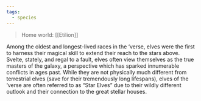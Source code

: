 ```yaml
---
tags:
  - species
---
```

>Home world: [[Etilion]]

Among the oldest and longest-lived races in the ‘verse, elves were the first to harness their magical skill to extend their reach to the stars above. Svelte, stately, and regal to a fault, elves often view themselves as the true masters of the galaxy, a perspective which has sparked innumerable conflicts in ages past. While they are not physically much different from terrestrial elves (save for their tremendously long lifespans), elves of the ‘verse are often referred to as “Star Elves” due to their wildly different outlook and their connection to the great stellar houses.